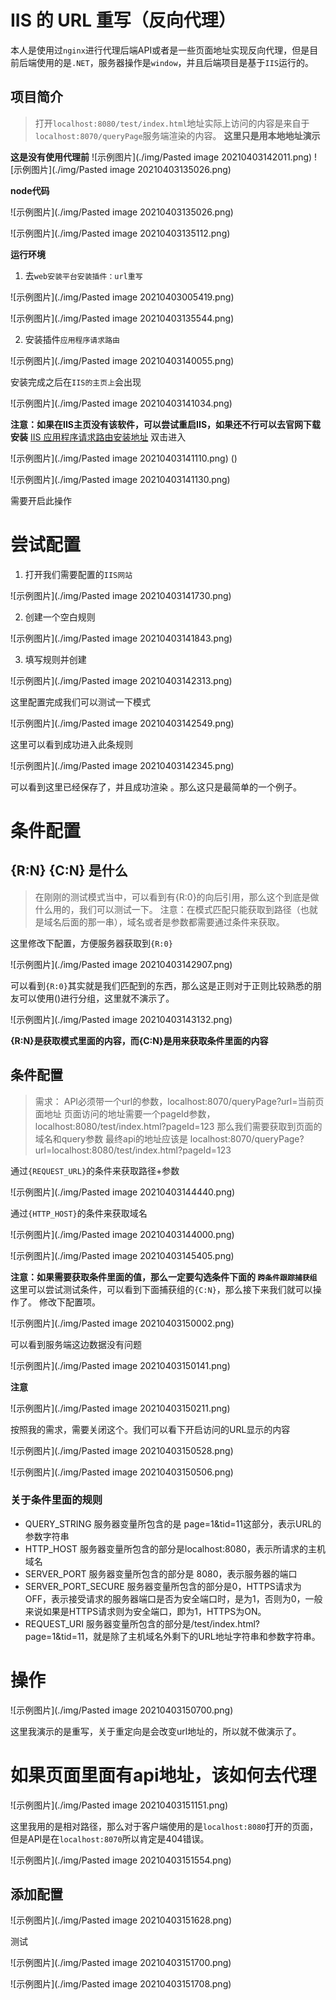 # IIS 的 URL 重写（反向代理）
本人是使用过`nginx`进行代理后端API或者是一些页面地址实现反向代理，但是目前后端使用的是`.NET`，服务器操作是`window`，并且后端项目是基于`IIS`运行的。

## 项目简介
> 打开`localhost:8080/test/index.html`地址实际上访问的内容是来自于`localhost:8070/queryPage`服务端渲染的内容。
> **这里只是用本地地址演示**


**这是没有使用代理前**
![示例图片](./img/Pasted image 20210403142011.png)
![示例图片](./img/Pasted image 20210403135026.png)

**node代码**

![示例图片](./img/Pasted image 20210403135026.png)


![示例图片](./img/Pasted image 20210403135112.png)


**运行环境**
1. 去`web安装平台安装插件：url重写`

![示例图片](./img/Pasted image 20210403005419.png)


![示例图片](./img/Pasted image 20210403135544.png)

2. 安装插件`应用程序请求路由`

![示例图片](./img/Pasted image 20210403140055.png)

安装完成之后在`IIS的主页上`会出现

![示例图片](./img/Pasted image 20210403141034.png)

**注意：如果在IIS主页没有该软件，可以尝试重启IIS，如果还不行可以去官网下载安装**
[IIS 应用程序请求路由安装地址](https://www.iis.net/downloads/microsoft/application-request-routing)
双击进入

![示例图片](./img/Pasted image 20210403141110.png)
()

![示例图片](./img/Pasted image 20210403141130.png)

需要开启此操作

# 尝试配置
1. 打开我们需要配置的`IIS网站`

![示例图片](./img/Pasted image 20210403141730.png)

2. 创建一个空白规则

![示例图片](./img/Pasted image 20210403141843.png)

3. 填写规则并创建

![示例图片](./img/Pasted image 20210403142313.png)

这里配置完成我们可以测试一下模式

![示例图片](./img/Pasted image 20210403142549.png)

这里可以看到成功进入此条规则

![示例图片](./img/Pasted image 20210403142345.png)

可以看到这里已经保存了，并且成功渲染 。那么这只是最简单的一个例子。
# 条件配置
## {R:N} {C:N} 是什么
> 在刚刚的测试模式当中，可以看到有{R:0}的向后引用，那么这个到底是做什么用的，我们可以测试一下。
> 注意：在模式匹配只能获取到路径（也就是域名后面的那一串），域名或者是参数都需要通过条件来获取。

这里修改下配置，方便服务器获取到`{R:0}`

![示例图片](./img/Pasted image 20210403142907.png)

可以看到`{R:0}`其实就是我们匹配到的东西，那么这是正则对于正则比较熟悉的朋友可以使用()进行分组，这里就不演示了。

![示例图片](./img/Pasted image 20210403143132.png)


**{R:N}是获取模式里面的内容，而{C:N}是用来获取条件里面的内容**

## 条件配置
> 需求：
> API必须带一个url的参数，localhost:8070/queryPage?url=当前页面地址
> 页面访问的地址需要一个pageId参数，localhost:8080/test/index.html?pageId=123
> 那么我们需要获取到页面的域名和query参数
> 最终api的地址应该是 localhost:8070/queryPage?url=localhost:8080/test/index.html?pageId=123

通过`{REQUEST_URL}`的条件来获取路径+参数

![示例图片](./img/Pasted image 20210403144440.png)

通过`{HTTP_HOST}`的条件来获取域名

![示例图片](./img/Pasted image 20210403144000.png)

![示例图片](./img/Pasted image 20210403145405.png)

**注意：如果需要获取条件里面的值，那么一定要勾选条件下面的 `跨条件跟踪捕获组`**
这里可以尝试测试条件，可以看到下面捕获组的`{C:N}`，那么接下来我们就可以操作了。
修改下配置项。

![示例图片](./img/Pasted image 20210403150002.png)

可以看到服务端这边数据没有问题

![示例图片](./img/Pasted image 20210403150141.png)


**注意**

![示例图片](./img/Pasted image 20210403150211.png)

按照我的需求，需要关闭这个。我们可以看下开启访问的URL显示的内容

![示例图片](./img/Pasted image 20210403150528.png)


![示例图片](./img/Pasted image 20210403150506.png)



### 关于条件里面的规则
-   QUERY_STRING 服务器变量所包含的是 page=1&tid=11这部分，表示URL的参数字符串
-   HTTP_HOST 服务器变量所包含的部分是localhost:8080，表示所请求的主机域名
-   SERVER_PORT 服务器变量所包含的部分是 8080，表示服务器的端口
-   SERVER_PORT_SECURE 服务器变量所包含的部分是0，HTTPS请求为OFF，表示接受请求的服务器端口是否为安全端口时，是为1，否则为0，一般来说如果是HTTPS请求则为安全端口，即为1，HTTPS为ON。
-   REQUEST_URI 服务器变量所包含的部分是/test/index.html?page=1&tid=11，就是除了主机域名外剩下的URL地址字符串和参数字符串。

# 操作

![示例图片](./img/Pasted image 20210403150700.png)

这里我演示的是重写，关于重定向是会改变url地址的，所以就不做演示了。


# 如果页面里面有api地址，该如何去代理

![示例图片](./img/Pasted image 20210403151151.png)

这里我用的是相对路径，那么对于客户端使用的是`localhost:8080`打开的页面，但是API是在`localhost:8070`所以肯定是404错误。

![示例图片](./img/Pasted image 20210403151554.png)


## 添加配置

![示例图片](./img/Pasted image 20210403151628.png)


测试

![示例图片](./img/Pasted image 20210403151700.png)



![示例图片](./img/Pasted image 20210403151708.png)
